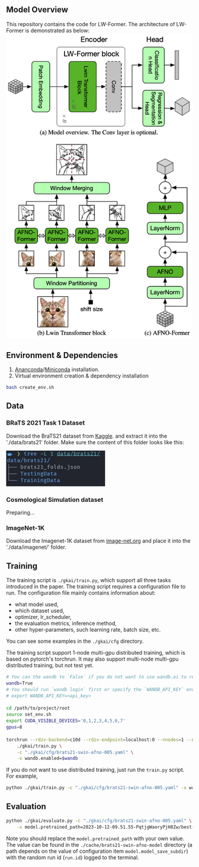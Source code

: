 ## Model Overview
This repository contains the code for LW-Former. 
The architecture of LW-Former is demonstrated as below: 
![Model](asset/LW-Former.png)

## Environment & Dependencies
1. [Ananconda](https://docs.anaconda.com/free/anaconda/install/index.html)/[Miniconda](https://docs.conda.io/projects/miniconda/en/latest/miniconda-install.html) installation.
2. Virtual environment creation & dependency installation
```bash
bash create_env.sh
```

## Data
### BRaTS 2021 Task 1 Dataset
Download the BraTS21 dataset from [Kaggle](https://www.kaggle.com/datasets/dschettler8845/brats-2021-task1/data). 
and extract it into the './data/brats21' folder. 
Make sure the content of this folder looks like this: 

![brats21 extracted content](asset/brats21-data-content.png)

### Cosmological Simulation dataset
Preparing...

### ImageNet-1K
Download the Imagenet-1K dataset from [image-net.org](https://www.image-net.org/download.php) and 
place it into the './data/imagenet/' folder. 

## Training
The training script is `./gkai/train.py`, 
which support all three tasks introduced in the paper. 
The training script requires a configuration file to run. 
The configuration file mainly contains information about:

- what model used, 
- which dataset used, 
- optimizer, lr_scheduler,
- the evaluation metrics, inference method, 
- other hyper-parameters, such learning rate, batch size, etc. 

You can see some examples in the `./gkai/cfg` directory. 

The training script support 1-node multi-gpu distributed training, which is based on pytorch's torchrun. 
It may also support multi-node multi-gpu distributed training, but not test yet.

```bash
# You can the wandb to `False` if you do not want to use wandb.ai to record the training process. 
wandb=True
# You should run `wandb login` first or specify the `WANDB_API_KEY` environment variable. 
# export WANDB_API_KEY=<api_key>

cd /path/to/project/root
source set_env.sh
export CUDA_VISIBLE_DEVICES='0,1,2,3,4,5,6,7'
gpus=8

torchrun --rdzv-backend=c10d --rdzv-endpoint=localhost:0 --nnodes=1 --nproc-per-node=$gpus \
    ./gkai/train.py \
    -c "./gkai/cfg/brats21-swin-afno-005.yaml" \
    -x wandb.enabled=$wandb
```

If you do not want to use distributed training, just run the `train.py` script. 
For example, 

```bash
python ./gkai/train.py -c "./gkai/cfg/brats21-swin-afno-005.yaml" -x wandb.enabled=True
```

## Evaluation

```bash
python ./gkai/evaluate.py -c "./gkai/cfg/brats21-swin-afno-005.yaml" \
    -x model.pretrained_path=2023-10-12-09.51.55-PqtjgWaoryPjH8Zw/best-model-0093-468000.pt
```
Note you should replace the `model.pretrained_path` with your own value. 
The value can be found in the `./cache/brats21-swin-afno-model` directory
(a path depends on the value of configuration item `model.model_save_subdir`) 
with the random run id (`run.id`) logged to the terminal. 
